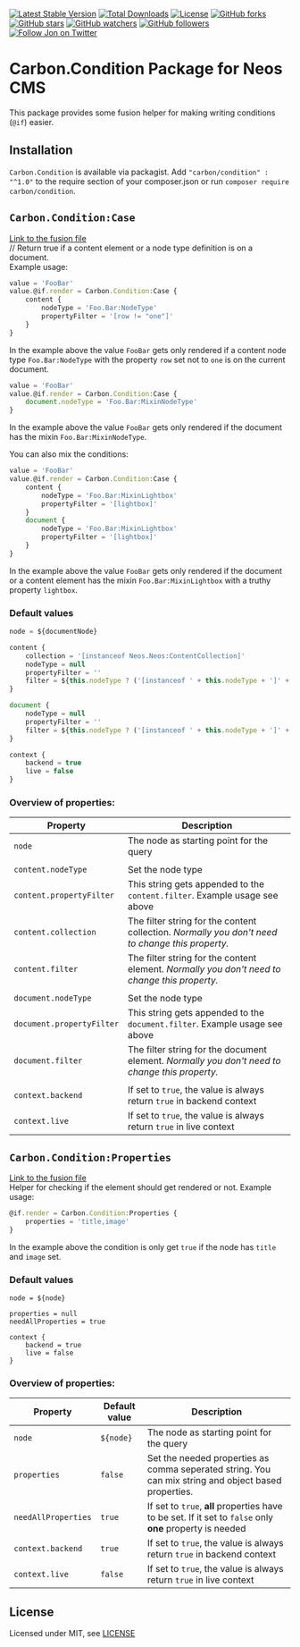 [![Latest Stable Version](https://poser.pugx.org/carbon/condition/v/stable)](https://packagist.org/packages/carbon/condition)
[![Total Downloads](https://poser.pugx.org/carbon/condition/downloads)](https://packagist.org/packages/carbon/condition)
[![License](https://poser.pugx.org/carbon/condition/license)](LICENSE)
[![GitHub forks](https://img.shields.io/github/forks/jonnitto/Carbon.Condition.svg?style=social&label=Fork)](https://github.com/jonnitto/Carbon.Condition/fork)
[![GitHub stars](https://img.shields.io/github/stars/jonnitto/Carbon.Condition.svg?style=social&label=Stars)](https://github.com/jonnitto/Carbon.Condition/stargazers)
[![GitHub watchers](https://img.shields.io/github/watchers/jonnitto/Carbon.Condition.svg?style=social&label=Watch)](https://github.com/jonnitto/Carbon.Condition/subscription)
[![GitHub followers](https://img.shields.io/github/followers/jonnitto.svg?style=social&label=Follow)](https://github.com/jonnitto/followers)
[![Follow Jon on Twitter](https://img.shields.io/twitter/follow/jonnitto.svg?style=social&label=Follow)](https://twitter.com/jonnitto)

# Carbon.Condition Package for Neos CMS

This package provides some fusion helper for making writing conditions (`@if`) easier.

## Installation

`Carbon.Condition` is available via packagist. Add `"carbon/condition" : "^1.0"`
to the require section of your composer.json or run `composer require carbon/condition`.

## `Carbon.Condition:Case`

[Link to the fusion file](Resources/Private/Fusion/Helper/Case.fusion)  
// Return true if a content element or a node type definition is on a document.  
Example usage:

```js
value = 'FooBar'
value.@if.render = Carbon.Condition:Case {
    content {
        nodeType = 'Foo.Bar:NodeType'
        propertyFilter = '[row != "one"]'
    }
}
```

In the example above the value `FooBar` gets only rendered if a content node type
`Foo.Bar:NodeType` with the property `row` set not to `one` is on the current document.

```js
value = 'FooBar'
value.@if.render = Carbon.Condition:Case {
    document.nodeType = 'Foo.Bar:MixinNodeType'
}
```

In the example above the value `FooBar` gets only rendered if the document has
the mixin `Foo.Bar:MixinNodeType`.

You can also mix the conditions:

```js
value = 'FooBar'
value.@if.render = Carbon.Condition:Case {
    content {
        nodeType = 'Foo.Bar:MixinLightbox'
        propertyFilter = '[lightbox]'
    }
    document {
        nodeType = 'Foo.Bar:MixinLightbox'
        propertyFilter = '[lightbox]'
    }
}
```

In the example above the value `FooBar` gets only rendered if the document or a
content element has the mixin `Foo.Bar:MixinLightbox` with a truthy property `lightbox`.

### Default values

```js
node = ${documentNode}

content {
    collection = '[instanceof Neos.Neos:ContentCollection]'
    nodeType = null
    propertyFilter = ''
    filter = ${this.nodeType ? ('[instanceof ' + this.nodeType + ']' + this.propertyFilter) : null}
}

document {
    nodeType = null
    propertyFilter = ''
    filter = ${this.nodeType ? ('[instanceof ' + this.nodeType + ']' + this.propertyFilter) : null}
}

context {
    backend = true
    live = false
}
```

### Overview of properties:

| Property                  | Description                                                                                      |
| ------------------------- | ------------------------------------------------------------------------------------------------ |
| `node`                    | The node as starting point for the query                                                         |
|                           |                                                                                                  |
| `content.nodeType`        | Set the node type                                                                                |
| `content.propertyFilter`  | This string gets appended to the `content.filter`. Example usage see above                       |
| `content.collection`      | The filter string for the content collection. _Normally you don't need to change this property._ |
| `content.filter`          | The filter string for the content element. _Normally you don't need to change this property._    |
|                           |                                                                                                  |
| `document.nodeType`       | Set the node type                                                                                |
| `document.propertyFilter` | This string gets appended to the `document.filter`. Example usage see above                      |
| `document.filter`         | The filter string for the document element. _Normally you don't need to change this property._   |
|                           |                                                                                                  |
| `context.backend`         | If set to `true`, the value is always return `true` in backend context                           |
| `context.live`            | If set to `true`, the value is always return `true` in live context                              |

## `Carbon.Condition:Properties`

[Link to the fusion file](Resources/Private/Fusion/Helper/Properties.fusion)  
Helper for checking if the element should get rendered or not. Example usage:

```js
@if.render = Carbon.Condition:Properties {
    properties = 'title,image'
}
```

In the example above the condition is only get `true` if the node
has `title` and `image` set.

### Default values

```
node = ${node}

properties = null
needAllProperties = true

context {
    backend = true
    live = false
}
```

### Overview of properties:

| Property            | Default value | Description                                                                                               |
| ------------------- | ------------- | --------------------------------------------------------------------------------------------------------- |
| `node`              | `${node}`     | The node as starting point for the query                                                                  |
| `properties`        | `false`       | Set the needed properties as comma seperated string. You can mix string and object based properties.      |
| `needAllProperties` | `true`        | If set to `true`, **all** properties have to be set. If it set to `false` only **one** property is needed |
| `context.backend`   | `true`        | If set to `true`, the value is always return `true` in backend context                                    |
| `context.live`      | `false`       | If set to `true`, the value is always return `true` in live context                                       |

## License

Licensed under MIT, see [LICENSE](LICENSE)
